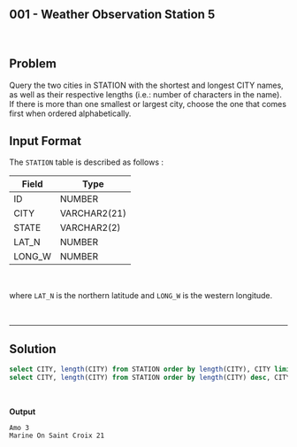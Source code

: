## 001 - Weather Observation Station 5
<br>

## Problem
Query the two cities in STATION with the shortest and longest CITY names, as well as their respective lengths (i.e.: number of characters in the name). If there is more than one smallest or largest city, choose the one that comes first when ordered alphabetically.


## Input Format

The `STATION` table is described as follows :

|  Field | Type |
|---|---|
| ID  | NUMBER |
| CITY | VARCHAR2(21)   |
| STATE  | VARCHAR2(2)  |
| LAT_N | NUMBER |
| LONG_W | NUMBER |

<br>

where `LAT_N` is the northern latitude and `LONG_W` is the western longitude.

<br>

---

## Solution


```SQL
select CITY, length(CITY) from STATION order by length(CITY), CITY limit 1;
select CITY, length(CITY) from STATION order by length(CITY) desc, CITY limit 1;
```

<br>

**Output**

```
Amo 3
Marine On Saint Croix 21
```